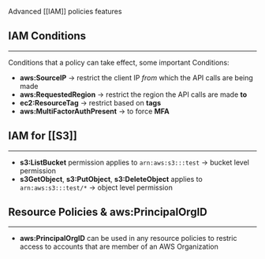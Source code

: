 Advanced [[IAM]] policies features

## IAM Conditions
---
Conditions that a policy can take effect, some important Conditions:
- __aws:SourceIP__ -> restrict the client IP _from_ which the API calls are being made
- __aws:RequestedRegion__ -> restrict the region the API calls are made __to__
- __ec2:ResourceTag__ -> restrict based on __tags__
- __aws:MultiFactorAuthPresent__ -> to force __MFA__

## IAM for [[S3]]
---
- __s3:ListBucket__ permission applies to `arn:aws:s3:::test` -> bucket level permission
- __s3GetObject__, __s3:PutObject__, __s3:DeleteObject__ applies to `arn:aws:s3:::test/*` -> object level permission

## Resource Policies & aws:PrincipalOrgID
---
- __aws:PrincipalOrgID__ can be used in any resource policies to restric access to accounts that are member of an AWS Organization
